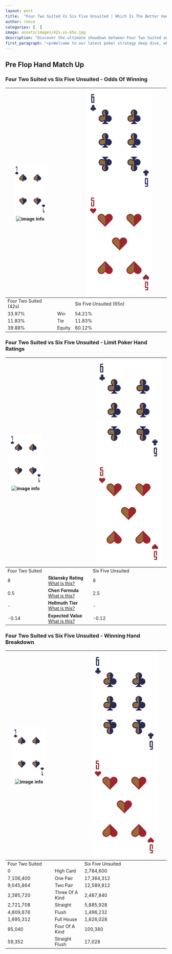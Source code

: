 ```yaml
---
layout: post
title:  "Four Two Suited Vs Six Five Unsuited | Which Is The Better Hand In Poker? A Complete Guide"
author: reece
categories: [  ]
image: assets/images/42s-vs-65o.jpg
description: "Discover the ultimate showdown between Four Two Suited and Six Five Unsuited in poker! Uncover the odds, strategies, and scenarios where one hand triumphs over the other. Get ready to up your poker game with this thrilling analysis."
first_paragraph: "<p>Welcome to our latest poker strategy deep dive, where we're pitting two distinct hands against each other in a high-stakes showdown: Four Two Suited vs Six Five Unsuited.</p><p>In the dynamic world of poker, every decision counts, and knowing which hand holds the upper hand is key to your success at the table.</p><p>In this article, we'll dissect these two hands, explore the scenarios where one dominates the other, and equip you with the knowledge to make strategic choices that can tip the odds in your favor.</p><p>Get ready to unravel the intriguing dynamics of these poker hands and elevate your game to new heights.</p>"
---
```




[comment]: # (sp0)

## Pre Flop Hand Match Up

<div class="table hand-ratings" markdown="1"> 



### Four Two Suited vs Six Five Unsuited - Odds Of Winning


    
| ![image info](assets/images/hand1/4.png) ![image info](assets/images/hand1/2s.png) |  | ![image info](assets/images/hand2/6.png) ![image info](assets/images/hand2/5o.png) |
| -------- | -------- | -------- |
| Four Two Suited (42s) |  | Six Five Unsuited (65o) |
| 33.97% | Win | 54.21% |
| 11.83% | Tie | 11.83% |
| 39.88% | Equity | 60.12% |




[comment]: # (sp1)



### Four Two Suited vs Six Five Unsuited - Limit Poker Hand Ratings


    
| ![image info](assets/images/hand1/4.png) ![image info](assets/images/hand1/2s.png) |  | ![image info](assets/images/hand2/6.png) ![image info](assets/images/hand2/5o.png) |
| -------- | -------- | -------- |
| Four Two Suited |  | Six Five Unsuited |
| 8 | **Sklansky Rating** [What is this?](/sklansky-rating-explained) | 8 |
| 0.5 | **Chen Formula** [What is this?](/chen-formula-explained) | 2.5 |
| - | **Hellmuth Tier** [What is this?](/Hellmuth-tier-explained) | - |
| -0.14 | **Expected Value** [What is this?](/expected-value-explained) | -0.12 |




[comment]: # (sp2)



### Four Two Suited vs Six Five Unsuited - Winning Hand Breakdown


    
| ![image info](assets/images/hand1/4.png) ![image info](assets/images/hand1/2s.png) |  | ![image info](assets/images/hand2/6.png) ![image info](assets/images/hand2/5o.png) |
| -------- | -------- | -------- |
| Four Two Suited |  | Six Five Unsuited |
| 0 | High Card | 2,784,600 |
| 7,106,400 | One Pair | 17,364,312 |
| 9,045,864 | Two Pair | 12,589,812 |
| 2,385,720 | Three Of A Kind | 2,487,840 |
| 2,721,708 | Straight | 5,885,928 |
| 4,809,876 | Flush | 1,496,232 |
| 1,695,312 | Full House | 1,826,028 |
| 95,040 | Four Of A Kind | 100,380 |
| 59,352 | Straight Flush | 17,028 |




[comment]: # (sp3)



</div>

[comment]: # (sp4)



[comment]: # (sp5)

